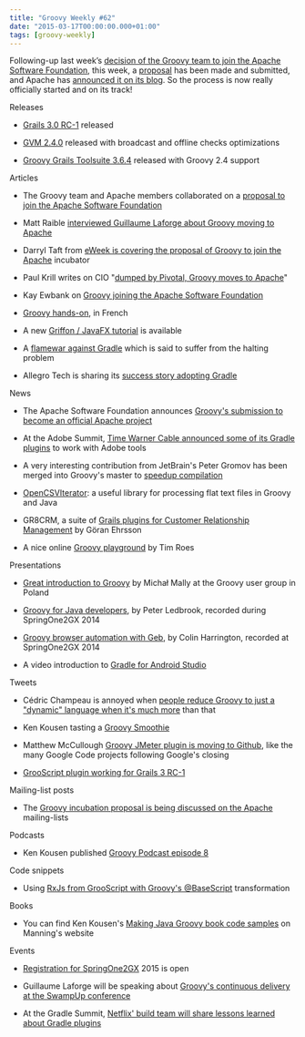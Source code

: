 ```yaml
---
title: "Groovy Weekly #62"
date: "2015-03-17T00:00:00.000+01:00"
tags: [groovy-weekly]
---
```


Following-up last week’s [decision of the Groovy team to join the Apache Software Foundation](http://glaforge.appspot.com/article/groovy-projects-intends-to-join-the-apache-software-foundation), this week, a [proposal](https://wiki.apache.org/incubator/GroovyProposal) has been made and submitted, and Apache has [announced it on its blog](https://blogs.apache.org/foundation/entry/groovy_submitted_to_become_a). So the process is now really officially started and on its track!

Releases

*   [Grails 3.0 RC-1](https://twitter.com/grailsframework/status/575995370376949760) released
    
*   [GVM 2.4.0](https://twitter.com/gvmtool/status/575689514317975552) released with broadcast and offline checks optimizations
    
*   [Groovy Grails Toolsuite 3.6.4](https://spring.io/blog/2015/03/11/spring-tool-suite-and-groovy-grails-tool-suite-3-6-4-released) released with Groovy 2.4 support
    

Articles

*   The Groovy team and Apache members collaborated on a [proposal to join the Apache Software Foundation](https://wiki.apache.org/incubator/GroovyProposal)
    
*   Matt Raible [interviewed Guillaume Laforge about Groovy moving to Apache](http://www.infoq.com/news/2015/03/groovy-moving-to-apache)
    
*   Darryl Taft from [eWeek is covering the proposal of Groovy to join the Apache](http://www.eweek.com/developer/groovy-language-proposed-as-apache-incubator-project.html) incubator
    
*   Paul Krill writes on CIO "[dumped by Pivotal, Groovy moves to Apache](http://www.cio.com.au/article/570225/dumped-by-pivotal-groovy-moves-apache/)"
    
*   Kay Ewbank on [Groovy joining the Apache Software Foundation](http://www.i-programmer.info/news/136-open-source/8378-groovy-joins-apache.html)
    
*   [Groovy hands-on](https://twitter.com/Shmoolki/status/576818810587611136), in French
    
*   A new [Griffon / JavaFX tutorial](http://new.griffon-framework.org/tutorials/4_javafx_views.html) is available
    
*   A [flamewar against Gradle](http://wiki.apidesign.org/wiki/Gradle) which is said to suffer from the halting problem
    
*   Allegro Tech is sharing its [success story adopting Gradle](http://allegrotech.io/Adopting-Gradle-at-allegro-pl-a-success-story.html)
    

News

*   The Apache Software Foundation announces [Groovy's submission to become an official Apache project](https://blogs.apache.org/foundation/entry/groovy_submitted_to_become_a)
    
*   At the Adobe Summit, [Time Warner Cable announced some of its Gradle plugins](https://github.com/TWCable/cq-gradle-plugin) to work with Adobe tools
    
*   A very interesting contribution from JetBrain's Peter Gromov has been merged into Groovy's master to [speedup compilation](https://github.com/groovy/groovy-core/pull/552)
    
*   [OpenCSVIterator](https://github.com/andyjduncan/opencsv-iterator): a useful library for processing flat text files in Groovy and Java
    
*   GR8CRM, a suite of [Grails plugins for Customer Relationship Management](http://gr8crm.github.io/) by Göran Ehrsson
    
*   A nice online [Groovy playground](https://groovy-playground.appspot.com/) by Tim Roes
    

Presentations

*   [Great introduction to Groovy](http://groovy-the-superb-homeless.mally.pl/#/) by Michał Mally at the Groovy user group in Poland
    
*   [Groovy for Java developers](http://www.infoq.com/presentations/groovy-for-java), by Peter Ledbrook, recorded during SpringOne2GX 2014
    
*   [Groovy browser automation with Geb](http://www.infoq.com/presentations/geb), by Colin Harrington, recorded at SpringOne2GX 2014
    
*   A video introduction to [Gradle for Android Studio](https://www.youtube.com/watch?v=cD7NPxuuXYY)
    

Tweets

*   Cédric Champeau is annoyed when [people reduce Groovy to just a "dynamic" language when it's much more](https://twitter.com/CedricChampeau/status/576062386085433345) than that
    
*   Ken Kousen tasting a [Groovy Smoothie](https://twitter.com/kenkousen/status/576904271163232257)
    
*   Matthew McCullough [Groovy JMeter plugin is moving to Github](https://twitter.com/matthewmccull/status/576062271924891649), like the many Google Code projects following Google's closing
    
*   [GrooScript plugin working for Grails 3 RC-1](https://twitter.com/grooscript/status/576858409678540800)
    

Mailing-list posts

*   The [Groovy incubation proposal is being discussed on the Apache](http://mail-archives.apache.org/mod_mbox/incubator-general/201503.mbox/%3CCA+ULb+tHEc5N9vDvu526Jmb=te4F3yCwCWWJxxMC07EAz_35wQ@mail.gmail.com%3E) mailing-lists
    

Podcasts

*   Ken Kousen published [Groovy Podcast episode 8](https://twitter.com/kenkousen/status/576067688931454977)
    

Code snippets

*   Using [RxJs from GrooScript with Groovy's @BaseScript](https://gist.github.com/chiquitinxx/ef2d33ce9d1a810ba216) transformation
    

Books

*   You can find Ken Kousen's [Making Java Groovy book code samples](https://twitter.com/manningbooks/status/577487522990714881) on Manning's website
    

Events

*   [Registration for SpringOne2GX](https://twitter.com/springone2gx/status/576765439348318208) 2015 is open
    
*   Guillaume Laforge will be speaking about [Groovy's continuous delivery at the SwampUp conference](https://twitter.com/jfrog/status/576052612144885762)
    
*   At the Gradle Summit, [Netflix' build team will share lessons learned about Gradle plugins](https://twitter.com/gradleware/status/577527498281472000)